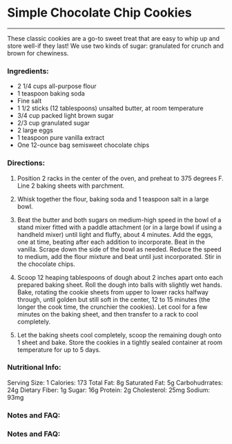 <h1> Simple Chocolate Chip Cookies </h1> 

******
These classic cookies are a go-to sweet treat that are easy to whip up and store well-if they last! We use two kinds of sugar: granulated for crunch and brown for chewiness.


### Ingredients:
* 2 1/4 cups all-purpose flour
* 1 teaspoon baking soda
* Fine salt
* 1 1/2 sticks (12 tablespoons) unsalted butter, at room temperature
* 3/4 cup packed light brown sugar
* 2/3 cup granulated sugar
* 2 large eggs
* 1 teaspoon pure vanilla extract
* One 12-ounce bag semisweet chocolate chips

### Directions:

1. Position 2 racks in the center of the oven, and preheat to 375 degrees F. Line 2 baking sheets with parchment.

2. Whisk together the flour, baking soda and 1 teaspoon salt in a large bowl.

3. Beat the butter and both sugars on medium-high speed in the bowl of a stand mixer fitted with a paddle attachment (or in a large bowl if using a handheld mixer) until light and fluffy, about 4 minutes. Add the eggs, one at time, beating after each addition to incorporate. Beat in the vanilla. Scrape down the side of the bowl as needed. Reduce the speed to medium, add the flour mixture and beat until just incorporated. Stir in the chocolate chips.

4. Scoop 12 heaping tablespoons of dough about 2 inches apart onto each prepared baking sheet. Roll the dough into balls with slightly wet hands. Bake, rotating the cookie sheets from upper to lower racks halfway through, until golden but still soft in the center, 12 to 15 minutes (the longer the cook time, the crunchier the cookies). Let cool for a few minutes on the baking sheet, and then transfer to a rack to cool completely.

5. Let the baking sheets cool completely, scoop the remaining dough onto 1 sheet and bake. Store the cookies in a tightly sealed container at room temperature for up to 5 days.

### Nutritional Info:

Serving Size: 1
Calories: 173
Total Fat: 8g
Saturated Fat: 5g
Carbohudrrates: 24g
Dietary Fiber: 1g
Sugar: 16g
Protein: 2g
Cholesterol: 25mg
Sodium: 93mg

### Notes and FAQ:


### Notes and FAQ:


